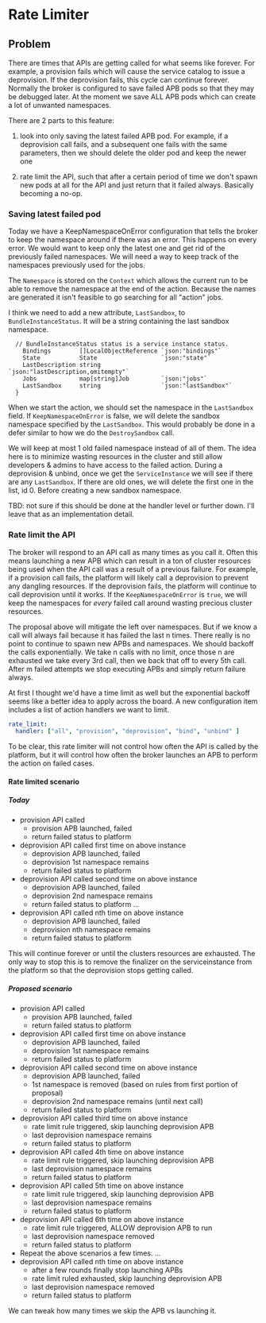 # Rate Limiter

## Problem

There are times that APIs are getting called for what seems like forever. For
example, a provision fails which will cause the service catalog to issue a
deprovision. If the deprovision fails, this cycle can continue forever.
Normally the broker is configured to save failed APB pods so that they may be
debugged later. At the moment we save ALL APB pods which can create a lot of
unwanted namespaces.

There are 2 parts to this feature:

1) look into only saving the latest failed APB pod. For example, if a
   deprovision call fails, and a subsequent one fails with the same
   parameters, then we should delete the older pod and keep the newer one

2) rate limit the API, such that after a certain period of time we don't
   spawn new pods at all for the API and just return that it failed always.
   Basically becoming a no-op.

### Saving latest failed pod

Today we have a KeepNamespaceOnError configuration that tells the broker to
keep the namespace around if there was an error. This happens on every error.
We would want to keep only the latest one and get rid of the previously failed
namespaces. We will need a way to keep track of the namespaces previously used
for the jobs.

The `Namespace` is stored on the `Context` which allows the current run to be
able to remove the namespace at the end of the action. Because the names are
generated it isn't feasible to go searching for all "action" jobs.

I think we need to add a new attribute, `LastSandbox`, to
`BundleInstanceStatus`. It will be a string containing the last sandbox
namespace.

```
  // BundleInstanceStatus status is a service instance status.
    Bindings        []LocalObjectReference `json:"bindings"`
    State           State                  `json:"state"`
    LastDescription string                 `json:"lastDescription,omitempty"`
    Jobs            map[string]Job         `json:"jobs"`
    LastSandbox     string                 `json:"lastSandbox"`
  }
```

When we start the action, we should set the namespace in the
`LastSandbox` field. If `KeepNamespaceOnError` is false, we will delete
the sandbox namespace specified by the `LastSandbox`. This would probably be
done in a defer similar to how we do the `DestroySandbox` call.

We will keep at most 1 old failed namespace instead of all of them. The idea
here is to minimize wasting resources in the cluster and still allow developers
& admins to have access to the failed action. During a deprovision & unbind,
once we get the `ServiceInstance` we will see if there are any
`LastSandbox`. If there are old ones, we will delete the first one in the
list, id 0. Before creating a new sandbox namespace.

TBD: not sure if this should be done at the handler level or further down. I'll
leave that as an implementation detail.

### Rate limit the API

The broker will respond to an API call as many times as you call it. Often this
means launching a new APB which can result in a ton of cluster resources being
used when the API call was a result of a previous failure. For example, if a
provision call fails, the platform will likely call a deprovision to prevent any
dangling resources. If the deprovision fails, the platform will continue to call
deprovision until it works. If the `KeepNamespaceOnError` is `true`, we will
keep the namespaces for *every* failed call around wasting precious cluster
resources.

The proposal above will mitigate the left over namespaces. But if we know a call
will always fail because it has failed the last n times. There really is no
point to continue to spawn new APBs and namespaces. We should backoff the calls
exponentially. We take n calls with no limit, once those n are exhausted we take
every 3rd call, then we back that off to every 5th call. After m failed attempts
we stop executing APBs and simply return failure always.

At first I thought we'd have a time limit as well but the exponential backoff
seems like a better idea to apply across the board.  A new configuration item
includes a list of action handlers we want to limit.

```yaml
rate_limit:
  handler: ["all", "provision", "deprovision", "bind", "unbind" ]
```

To be clear, this rate limiter will not control how often the API is called by
the platform, but it will control how often the broker launches an APB to
perform the action on failed cases.

#### Rate limited scenario

##### Today

- provision API called
  - provision APB launched, failed
  - return failed status to platform
- deprovision API called first time on above instance
  - deprovision APB launched, failed
  - deprovision 1st namespace remains
  - return failed status to platform
- deprovision API called second time on above instance
  - deprovision APB launched, failed
  - deprovision 2nd namespace remains
  - return failed status to platform
  ...
- deprovision API called nth time on above instance
  - deprovision APB launched, failed
  - deprovision nth namespace remains
  - return failed status to platform

This will continue forever or until the clusters resources are exhausted. The
only way to stop this is to remove the finalizer on the serviceinstance from the
platform so that the deprovision stops getting called.

##### Proposed scenario

- provision API called
  - provision APB launched, failed
  - return failed status to platform
- deprovision API called first time on above instance
  - deprovision APB launched, failed
  - deprovision 1st namespace remains
  - return failed status to platform
- deprovision API called second time on above instance
  - deprovision APB launched, failed
  - 1st namespace is removed (based on rules from first portion of proposal)
  - deprovision 2nd namespace remains (until next call)
  - return failed status to platform
- deprovision API called third time on above instance
  - rate limit rule triggered, skip launching deprovision APB
  - last deprovision namespace remains
  - return failed status to platform
- deprovision API called 4th time on above instance
  - rate limit rule triggered, skip launching deprovision APB
  - last deprovision namespace remains
  - return failed status to platform
- deprovision API called 5th time on above instance
  - rate limit rule triggered, skip launching deprovision APB
  - last deprovision namespace remains
  - return failed status to platform
- deprovision API called 6th time on above instance
  - rate limit rule triggered, ALLOW deprovision APB to run
  - last deprovision namespace removed
  - return failed status to platform
- Repeat the above scenarios a few times.
  ...
- deprovision API called nth time on above instance
  - after a few rounds finally stop launching APBs
  - rate limit ruled exhausted, skip launching deprovision APB
  - last deprovision namespace removed
  - return failed status to platform

We can tweak how many times we skip the APB vs launching it.
